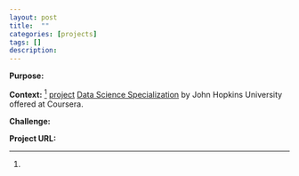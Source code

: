 ```yaml
---
layout: post
title:  ""
categories: [projects]
tags: []
description:
---
```

**Purpose:** 

**Context:** [^1] [project]() 
[Data Science Specialization](https://www.coursera.org/specializations/jhu-data-science) by John Hopkins University offered at Coursera.

[^1]: 

**Challenge:**

**Project URL:** [](https://github.com/pbahr/)

